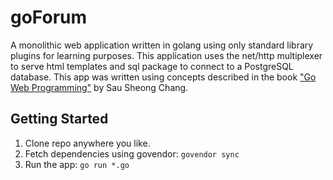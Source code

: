 # goForum
A monolithic web application written in golang using only standard library plugins for learning purposes. This application uses the net/http multiplexer to serve html templates and sql package to connect to a PostgreSQL database. This app was written using concepts described in the book ["Go Web Programming"](https://www.amazon.com/dp/1617292567/ref=cm_sw_em_r_mt_dp_U_Sm9kCbDEZ9BH2) by Sau Sheong Chang.

## Getting Started
1. Clone repo anywhere you like.
2. Fetch dependencies using govendor: `govendor sync`
3. Run the app: `go run *.go`